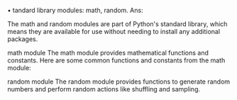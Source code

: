 • tandard library modules: math, random. 
Ans:

The math and random modules are part of Python's standard library, which means they are available for use without needing to install any additional packages.

math module
The math module provides mathematical functions and constants. Here are some common functions and constants from the math module:

random module
The random module provides functions to generate random numbers and perform random actions like shuffling and sampling.


